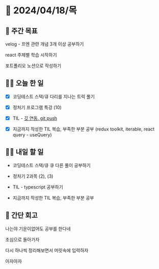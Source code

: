 # 📅 2024/04/18/목

## 🚀 주간 목표

velog - 프엔 관련 개념 3개 이상 공부하기

react 주제별 학습 시작하기

포트폴리오 노션으로 작성하기

## 💪🏻 오늘 한 일

- [x] 코딩테스트 스택/큐 다리를 지나는 트럭 풀기

- [x] 정처기 프로그램 특강 (10)

- [x] TIL - [깃 연동, git push](https://velog.io/@oaksusu/TIL-%EA%B9%83%EC%97%B0%EB%8F%99-git-push)

- [x] 지금까지 작성한 TIL 복습, 부족한 부분 공부 (redux toolkit, iterable, react query - useQuery)


## 🫵🏻 내일 할 일

- 코딩테스트 스택/큐 큐 다른 풀이 공부하기

- 정처기 2과목 (2), (3)

- TIL - typescript 공부하기

- 지금까지 작성한 TIL 복습, 부족한 부분 공부


## 👀 간단 회고

나는야 기운이없어도 공부를 한다네

초심으로 돌아가자

다시 하나씩 정리해보면서 머릿속에 입력하자

아자아자


